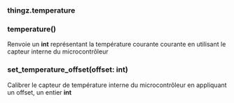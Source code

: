 ### thingz.temperature

### temperature()
Renvoie un **int** représentant la température courante courante en utilisant le capteur interne du microcontrôleur

### set_temperature_offset(offset: int)

Calibrer le capteur de température interne du microcontrôleur en appliquant un offset, un entier **int**